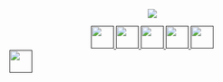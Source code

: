 <p align="center">
  <img src="https://capsule-render.vercel.app/api?type=venom&height=300&color=gradient&text=Hi%20everyone!🐱&textBg=false&fontAlignY=42"/>
</p>
<div align="center">
  <a href="">
    <img height="40" src="https://img.shields.io/badge/html5-%23E34F26.svg?style=for-the-badge&logo=html5&logoColor=white"/>
  </a>
  <a href="">
    <img height="40" src="https://img.shields.io/badge/css3-%231572B6.svg?style=for-the-badge&logo=css3&logoColor=white"/>
  </a>
  
  <a href="">
    <img height="40" src="https://img.shields.io/badge/javascript-%23323330.svg?style=for-the-badge&logo=javascript&logoColor=%23F7DF1E"/>
  </a>
  
  <a href="">
    <img height="40" src="https://img.shields.io/badge/php-%23777BB4.svg?style=for-the-badge&logo=php&logoColor=white"/>
  </a>
  
  <a href="">
    <img height="40" src="https://img.shields.io/badge/WordPress-%23117AC9.svg?style=for-the-badge&logo=WordPress&logoColor=white"/>
  </a>
</div>

<div>
  <a href="">
    <img height="40" src="https://cdn.discordapp.com/attachments/871120657298104324/1325510244742467686/togif.gif?ex=67a442dd&is=67a2f15d&hm=2e2296c09eefa0d604a3722e57ec455ff41f3cdc489303cadf5be7ef49c52489&"/>
  </a>
</div>

